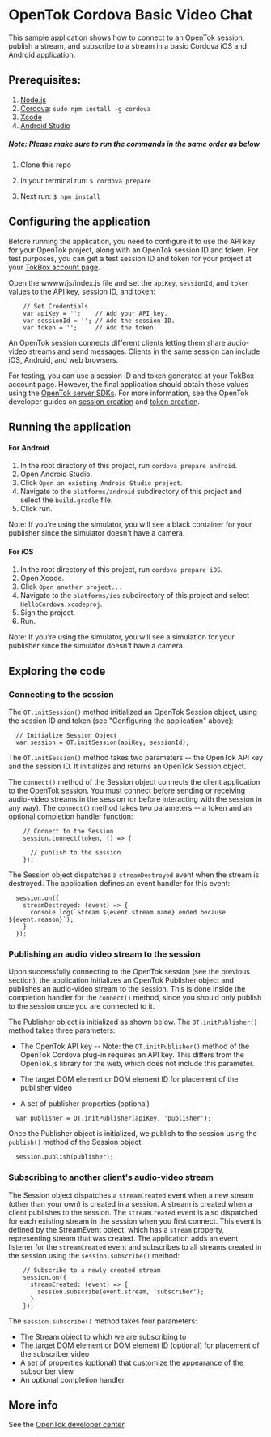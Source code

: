 OpenTok Cordova Basic Video Chat
=======================

This sample application shows how to connect to an OpenTok session, publish a stream, and subscribe to a stream in a basic Cordova iOS and Android application.

## Prerequisites:

1. [Node.js](https://nodejs.org)
2. [Cordova](https://www.npmjs.com/package/cordova): ```sudo npm install -g cordova```
3. [Xcode](https://developer.apple.com/xcode/)
4. [Android Studio](https://developer.android.com/studio/index.html)

##### Note: Please make sure to run the commands in the same order as below

1. Clone this repo

2. In your terminal run: ```$ cordova prepare```

3. Next run: ```$ npm install ```

## Configuring the application

Before running the application, you need to configure it to use the API key for your
OpenTok project, along with an OpenTok session ID and token. For test purposes, you can
get a test session ID and token for your project at your [TokBox account
page](https://tokbox.com/account).

Open the wwww/js/index.js file and set the `apiKey`, `sessionId`, and `token` values to
the API key, session ID, and token:

```
    // Set Credentials
    var apiKey = '';    // Add your API key.
    var sessionId = ''; // Add the session ID.
    var token = '';     // Add the token.
```

An OpenTok session connects different clients letting them share audio-video streams and send
messages. Clients in the same session can include iOS, Android, and web browsers.

For testing, you can use a session ID and token generated at your TokBox account page.
However, the final application should obtain these values using the [OpenTok server
SDKs](https://tokbox.com/developer/sdks/server/). For more information, see the OpenTok developer
guides on [session creation](https://tokbox.com/developer/guides/create-session/) and [token
creation](https://tokbox.com/developer/guides/create-token/).

## Running the application

#### For Android

1. In the root directory of this project, run `cordova prepare android`.
2. Open Android Studio.
3. Click `Open an existing Android Studio project`.
4. Navigate to the `platforms/android` subdirectory of this project and select
   the `build.gradle` file.
5. Click run.

Note: If you're using the simulator, you will see a black container for your publisher since the simulator doesn't have a camera.

#### For iOS

1. In the root directory of this project, run `cordova prepare iOS`.
2. Open Xcode.
3. Click `Open another project...`
3. Navigate to the `platforms/ios` subdirectory of this project and select
   `HelloCordova.xcodeproj`.
4. Sign the project.
5. Run.

Note: If you're using the simulator, you will see a simulation for your publisher since the simulator doesn't have a camera.

## Exploring the code

### Connecting to the session

The `OT.initSession()` method initialized an OpenTok Session object, using the session ID and
token (see "Configuring the application" above):

  ``` 
    // Initialize Session Object
    var session = OT.initSession(apiKey, sessionId);
  ```

The `OT.initSession()` method takes two parameters -- the OpenTok API key and the session ID. It
initializes and returns an OpenTok Session object.

The `connect()` method of the Session object connects the client application to the OpenTok
session. You must connect before sending or receiving audio-video streams in the session (or before
interacting with the session in any way). The `connect()` method takes two parameters -- a token
and an optional completion handler function:
```
    // Connect to the Session
    session.connect(token, () => {
      
      // publish to the session
    });
```

The Session object dispatches a `streamDestroyed` event when the stream is destroyed. The application defines an event handler for this event:

```
  session.on({
    streamDestroyed: (event) => {
      console.log(`Stream ${event.stream.name} ended because ${event.reason}`);
    }
  });
```

### Publishing an audio video stream to the session

Upon successfully connecting to the OpenTok session (see the previous section), the application
initializes an OpenTok Publisher object and publishes an audio-video stream to the session. This is
done inside the completion handler for the `connect()` method, since you should only publish to the
session once you are connected to it.

The Publisher object is initialized as shown below. The `OT.initPublisher()` method takes three
parameters:

* The OpenTok API key -- Note: the `OT.initPublisher()` method of the OpenTok Cordova
  plug-in requires an API key. This differs from the OpenTok.js library for the web, which
  does not include this parameter.

* The target DOM element or DOM element ID for placement of the publisher video

* A set of publisher properties (optional)

```
  var publisher = OT.initPublisher(apiKey, 'publisher');
```

Once the Publisher object is initialized, we publish to the session using the `publish()`
method of the Session object:

```
  session.publish(publisher);
```

### Subscribing to another client's audio-video stream

The Session object dispatches a `streamCreated` event when a new stream (other than your own) is
created in a session. A stream is created when a client publishes to the session. The
`streamCreated` event is also dispatched for each existing stream in the session when you first
connect. This event is defined by the StreamEvent object, which has a `stream` property,
representing stream that was created. The application adds an event listener for the
`streamCreated` event and subscribes to all streams created in the session using the
`session.subscribe()` method:

```
    // Subscribe to a newly created stream
    session.on({
      streamCreated: (event) => {
        session.subscribe(event.stream, 'subscriber');
      }
    });
```

The `session.subscribe()` method takes four parameters:

* The Stream object to which we are subscribing to
* The target DOM element or DOM element ID (optional) for placement of the subscriber video
* A set of properties (optional) that customize the appearance of the subscriber view
* An optional completion handler

## More info

See the [OpenTok developer center](https://tokbox.com/developer/). 
